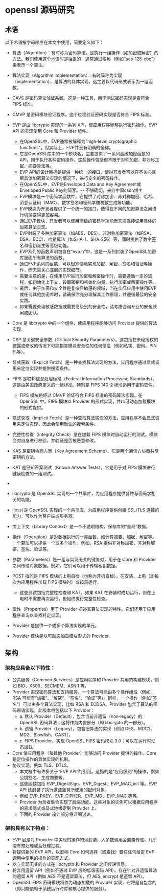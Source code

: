 # openssl 源码研究
## 术语
以下术语按字母顺序在本文中使用，简要定义如下：
- 算法（Algorithm）：有时称为密码算法，是执行一组操作（如加密或解密）的方法。我们使用这个术语时是抽象的，通常通过名称（例如“aes-128-cbc”）来表示一个算法。
- 算法实现（Algorithm implementation）：有时简称为实现（implementation），是算法的具体实现。这主要以代码形式表示为一组函数。
- CAVS 是密码算法验证系统。这是一种工具，用于测试密码实现是否符合 FIPS 标准。
- CMVP 是密码模块验证程序。这个过程验证密码实现是否符合 FIPS 标准。
- EVP 是由 libcrypto 实现的一系列 API，使应用程序能够执行密码操作。EVP API 的实现使用 Core 和 Provider 组件。
  - 在OpenSSL中，EVP通常被解释为"high-level cryptographic functions"，但实际上，EVP并没有明确的全称。
  - 它是OpenSSL库中的一个模块名，主要提供了一系列高级加密函数的API，用于执行各种密码操作。这些操作包括但不限于对称加密、非对称加密、摘要算法等。
  - EVP API的设计目标是提供一种统一的接口，使得开发者可以在不关心底层具体加密算法实现的情况下，进行安全的密码操作。
  - 在OpenSSL中，EVP是Enveloped Data and Key Agreement或Enveloped Public Key的简写。-- 不够确切，来自中国csdn博主
  - EVP模块是一个密码学函数库，它提供了对称加密、非对称加密、哈希、消息认证码（MAC）、数字签名和密码学随机数生成等功能。
  - EVP模块为开发者提供了一个统一的接口，使得在不同的加密算法之间进行切换变得更加容易。
  - 通过EVP模块，开发者可以使用高级的密码学功能而无需直接调用具体的加密算法实现。
  - EVP封装了多种加密算法（如AES、DES）、非对称加密算法（如RSA、DSA、ECC）、哈希算法（如SHA-1、SHA-256）等，同时提供了数字签名和密钥派生等高级功能。
  - EVP系列的函数声明包含在“evp.h”中，这是一系列封装了OpenSSL加密库里面所有算法的函数。
  - 通过EVP系列的函数，可以很方便地实现加密、解密、签名和验证等操作，而无需关心底层的实现细节。
  - 需要注意的是，在使用EVP进行加密和解密操作时，需要遵循一定的流程，如初始化上下文、设置密钥和初始化向量、执行加密或解密操作等。
  - 最后，由于加密和安全性是复杂且敏感的领域，当在实际应用中使用EVP或任何其他加密库时，请确保你充分理解其工作原理，并遵循最佳的安全实践。
  - 如果需要处理敏感数据或需要高级别的安全性，请考虑咨询专业的安全顾问或团队。

- Core 是 libcrypto 中的一个组件，使应用程序能够访问 Provider 提供的算法实现。
- CSP 是关键安全参数（Critical Security Parameters）。这包括在未经授权的披露或修改的情况下可能损害模块安全性的任何信息（例如私钥、密码、PIN 码等）。
- 显式获取（Explicit Fetch）是一种查找算法实现的方法，应用程序通过显式调用来定位实现并提供搜索条件。
- FIPS 是联邦信息处理标准（Federal Information Processing Standards）。这是由美国政府定义的一组标准。特别是 FIPS 140-2 标准适用于密码软件。
  - FIPS 模块是经过 CMVP 验证符合 FIPS 标准的密码算法实现。在 OpenSSL 中，FIPS 模块以 Provider 的形式实现，并以可动态加载模块的形式提供。
- 隐式获取（Implicit Fetch）是一种查找算法实现的方法，应用程序不会显式调用来定位实现，因此会使用默认的搜索条件。
- 完整性检查（Integrity Check）是在加载 FIPS 模块时自动运行的测试。模块会对自身进行校验，并验证是否被恶意修改。
- KAS 是密钥协商方案（Key Agreement Scheme）。它是两个通信方协商共享密钥的方法。
- KAT 是已知答案测试（Known Answer Tests）。它是用于对 FIPS 模块进行健康检查的一组测试。
- 
- libcrypto 是 OpenSSL 实现的一个共享库，为应用程序提供各种与密码学相关的功能。
- libssl 是 OpenSSL 实现的一个共享库，为应用程序提供创建 SSL/TLS 连接的能力，可以作为客户端或服务器。
- 库上下文（Library Context）是一个不透明结构，保存库的“全局”数据。
- 操作（Operation）是对数据执行的一类函数，如计算摘要、加密、解密等。一个算法可以提供一个或多个操作。例如，RSA 提供非对称加密、非对称解密、签名、验证等。
- 参数（Parameters）是一组与实现无关的键值对，用于在 Core 和 Provider 之间传递对象数据。例如，它们可以用于传输私钥数据。
- POST 指的是 FIPS 模块的上电自检（也称为开机自检），在安装、上电（即每次为应用程序加载 FIPS 模块时）或按需运行。
  - 这些测试包括完整性检查和 KAT。如果 KAT 在安装时成功运行，则在上电时不需要再次运行，但始终执行完整性检查。
- 属性（Properties）用于 Provider 描述其算法实现的特性。它们还用于应用程序查询以查找特定实现。
- Provider 是提供一个或多个算法实现的单元。
- Provider 模块是以可动态加载模块形式的 Provider。

## 架构
### 架构应具备以下特性：
- 公共服务（Common Services）是应用程序和 Provider 共用的构建模块，例如 BIO、X509、SECMEM、ASN.1 等。
- Provider 实现密码算法和支持服务。一个算法可能由多个操作组成（例如 RSA 可能有“加密”、“解密”、“签名”、“验证”等）。同样，一个操作（例如“签名”）可以由多个算法实现，比如 RSA 和 ECDSA。Provider 包含了算法的密码原语实现。此版本将包括以下 Provider：
  - a. 默认 Provider（Default），包含当前非遗留（non-legacy）的 OpenSSL 密码算法；这将作为内置部分（即 libcrypto 的一部分）。
  - b. 遗留 Provider（Legacy），包含旧算法的实现（例如 DES、MDC2、MD2、Blowfish、CAST）。
  - c. FIPS Provider，实现 OpenSSL FIPS 密码模块 3.0；可以在运行时动态加载。
- Core 使应用程序（和其他 Provider）能够访问 Provider 提供的操作。Core 是定位操作的具体实现的机制。
- 协议实现，例如 TLS、DTLS。
  - 本文档中有许多关于“EVP API”的引用。这指的是“应用级别”的操作，例如公钥签名、生成摘要等。
  - 这些函数包括 EVP_DigestSign、EVP_Digest、EVP_MAC_init 等。EVP API 还封装了执行这些服务所使用的密码对象，
  - 例如 EVP_PKEY、EVP_CIPHER、EVP_MD、EVP_MAC 等等。
  - Provider 为后者集合实现了后端功能。这些对象的实例可以根据应用程序的需求隐式或显式地绑定到 Provider 上。
  - 下面的 Provider 设计部分将详细讨论。

### 架构具有以下特点：
- EVP 层是对 Provider 中实现的操作的薄封装，大多数调用会直接传递，几乎没有预处理或后处理过程。
- 将提供新的 EVP API，以影响 Core 如何选择（或查找）要在任何给定 EVP 调用中使用的操作的实现方式。
- 以与实现无关的方式在 libcrypto 和 Provider 之间传递信息。
- 将弃用遗留 API（例如不通过 EVP 层的低级密码 API）。存在针对非遗留算法的遗留 API（例如 AES 不是遗留算法，但 AES_encrypt 是遗留 API）。
- OpenSSL FIPS 密码模块将作为动态加载的 Provider 实现，它将是自包含的（即只能依赖于系统运行时库和核心提供的服务）。
